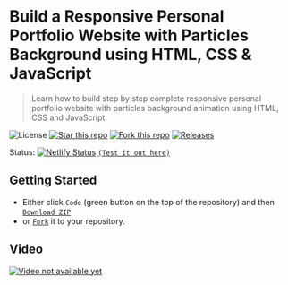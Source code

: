 # Build a Responsive Personal Portfolio Website with Particles Background using HTML, CSS & JavaScript
> Learn how to build step by step complete responsive personal portfolio website with particles background animation using HTML, CSS and JavaScript

![License](https://img.shields.io/npm/l/css-star-rating.svg)
[![Star this repo](https://badgen.net/github/stars/blank-yt/Build-a-Responsive-Personal-Portfolio-Website-with-Particles-Background-using-HTML-CSS-JavaScript)](https://github.com/blank-yt/Build-a-Responsive-Personal-Portfolio-Website-with-Particles-Background-using-HTML-CSS-JavaScript/stargazers/)
[![Fork this repo](https://badgen.net/github/forks/blank-yt/Build-a-Responsive-Personal-Portfolio-Website-with-Particles-Background-using-HTML-CSS-JavaScript)](https://github.com/blank-yt/Build-a-Responsive-Personal-Portfolio-Website-with-Particles-Background-using-HTML-CSS-JavaScript/fork/)
[![Releases](https://img.shields.io/github/downloads/blank-yt/Build-a-Responsive-Personal-Portfolio-Website-with-Particles-Background-using-HTML-CSS-JavaScript/total.svg)](https://github.com/blank-yt/Build-a-Responsive-Personal-Portfolio-Website-with-Particles-Background-using-HTML-CSS-JavaScript/archive/refs/tags/Release.zip)

Status: [![Netlify Status](https://api.netlify.com/api/v1/badges/beaba192-541a-42c8-ae21-50ca9433e7cc/deploy-status)](https://coruscating-macaron-eb34dc.netlify.app/) [`(Test it out here)`](https://coruscating-macaron-eb34dc.netlify.app/)

## Getting Started
- Either click `Code` (green button on the top of the repository) and then [`Download ZIP`](https://github.com/blank-yt/Build-a-Responsive-Personal-Portfolio-Website-with-Particles-Background-using-HTML-CSS-JavaScript/archive/refs/tags/Release.zip)
- or [`Fork`](https://github.com/blank-yt/Build-a-Responsive-Personal-Portfolio-Website-with-Particles-Background-using-HTML-CSS-JavaScript/fork) it to your repository.

## Video
[![Video not available yet](https://img.youtube.com/vi/QXcnz4WhQpc/0.jpg)](https://www.youtube.com/watch?v=QXcnz4WhQpc)
